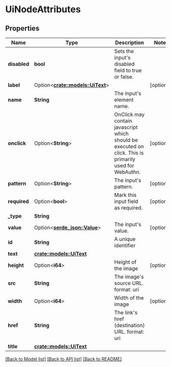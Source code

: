 # UiNodeAttributes

## Properties

Name | Type | Description | Notes
------------ | ------------- | ------------- | -------------
**disabled** | **bool** | Sets the input's disabled field to true or false. | 
**label** | Option<[**crate::models::UiText**](uiText.md)> |  | [optional]
**name** | **String** | The input's element name. | 
**onclick** | Option<**String**> | OnClick may contain javascript which should be executed on click. This is primarily used for WebAuthn. | [optional]
**pattern** | Option<**String**> | The input's pattern. | [optional]
**required** | Option<**bool**> | Mark this input field as required. | [optional]
**_type** | **String** |  | 
**value** | Option<[**serde_json::Value**](.md)> | The input's value. | [optional]
**id** | **String** | A unique identifier | 
**text** | [**crate::models::UiText**](uiText.md) |  | 
**height** | Option<**i64**> | Height of the image | [optional]
**src** | **String** | The image's source URL.  format: uri | 
**width** | Option<**i64**> | Width of the image | [optional]
**href** | **String** | The link's href (destination) URL.  format: uri | 
**title** | [**crate::models::UiText**](uiText.md) |  | 

[[Back to Model list]](../README.md#documentation-for-models) [[Back to API list]](../README.md#documentation-for-api-endpoints) [[Back to README]](../README.md)


